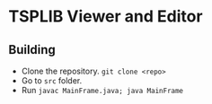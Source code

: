# TSPLIB Viewer and Editor

## Building
- Clone the repository.
`git clone <repo>`
- Go to `src` folder.
- Run
`javac MainFrame.java; java MainFrame`
